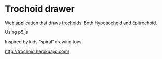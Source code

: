 # Trochoid drawer

Web application that draws trochoids. Both Hypotrochoid and Epitrochoid.

Using p5.js

Inspired by kids "spiral" drawing toys.

http://trochoid.herokuapp.com/
